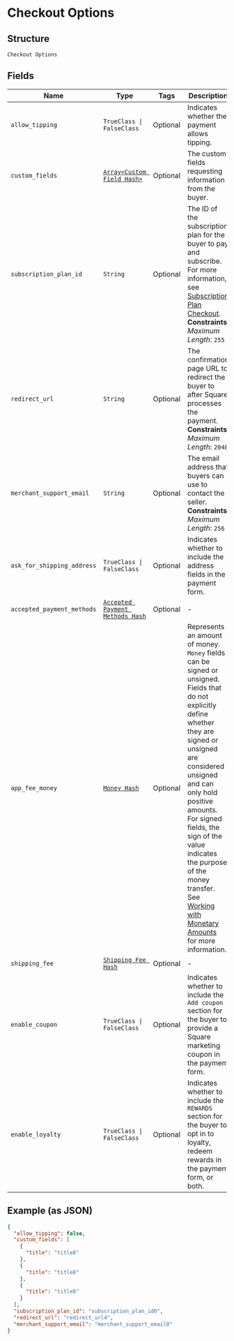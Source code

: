 
# Checkout Options

## Structure

`Checkout Options`

## Fields

| Name | Type | Tags | Description |
|  --- | --- | --- | --- |
| `allow_tipping` | `TrueClass \| FalseClass` | Optional | Indicates whether the payment allows tipping. |
| `custom_fields` | [`Array<Custom Field Hash>`](../../doc/models/custom-field.md) | Optional | The custom fields requesting information from the buyer. |
| `subscription_plan_id` | `String` | Optional | The ID of the subscription plan for the buyer to pay and subscribe.<br>For more information, see [Subscription Plan Checkout](https://developer.squareup.com/docs/checkout-api/subscription-plan-checkout).<br>**Constraints**: *Maximum Length*: `255` |
| `redirect_url` | `String` | Optional | The confirmation page URL to redirect the buyer to after Square processes the payment.<br>**Constraints**: *Maximum Length*: `2048` |
| `merchant_support_email` | `String` | Optional | The email address that buyers can use to contact the seller.<br>**Constraints**: *Maximum Length*: `256` |
| `ask_for_shipping_address` | `TrueClass \| FalseClass` | Optional | Indicates whether to include the address fields in the payment form. |
| `accepted_payment_methods` | [`Accepted Payment Methods Hash`](../../doc/models/accepted-payment-methods.md) | Optional | - |
| `app_fee_money` | [`Money Hash`](../../doc/models/money.md) | Optional | Represents an amount of money. `Money` fields can be signed or unsigned.<br>Fields that do not explicitly define whether they are signed or unsigned are<br>considered unsigned and can only hold positive amounts. For signed fields, the<br>sign of the value indicates the purpose of the money transfer. See<br>[Working with Monetary Amounts](https://developer.squareup.com/docs/build-basics/working-with-monetary-amounts)<br>for more information. |
| `shipping_fee` | [`Shipping Fee Hash`](../../doc/models/shipping-fee.md) | Optional | - |
| `enable_coupon` | `TrueClass \| FalseClass` | Optional | Indicates whether to include the `Add coupon` section for the buyer to provide a Square marketing coupon in the payment form. |
| `enable_loyalty` | `TrueClass \| FalseClass` | Optional | Indicates whether to include the `REWARDS` section for the buyer to opt in to loyalty, redeem rewards in the payment form, or both. |

## Example (as JSON)

```json
{
  "allow_tipping": false,
  "custom_fields": [
    {
      "title": "title8"
    },
    {
      "title": "title8"
    },
    {
      "title": "title8"
    }
  ],
  "subscription_plan_id": "subscription_plan_id0",
  "redirect_url": "redirect_url4",
  "merchant_support_email": "merchant_support_email0"
}
```

